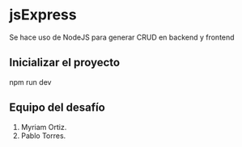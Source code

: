 # jsExpress
Se hace uso de NodeJS para generar CRUD en backend y frontend

## Inicializar el proyecto
npm run dev

## Equipo del desafío
1. Myriam Ortiz.
2. Pablo Torres.
